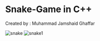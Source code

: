 # Snake-Game in C++

Created by : Muhammad Jamshaid Ghaffar

![snake](https://user-images.githubusercontent.com/75721211/141652930-d16e6b95-8040-40fd-ad60-bd34a6ddc501.PNG)
![snake1](https://user-images.githubusercontent.com/75721211/141652936-8c67546b-2929-4612-a761-6880e6e74f91.PNG)
